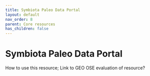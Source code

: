 ```yaml
---
title: Symbiota Paleo Data Portal
layout: default
nav_order: 8
parent: Core resources
has_children: false
---
```


# Symbiota Paleo Data Portal

How to use this resource; Link to GEO OSE evaluation of resource?